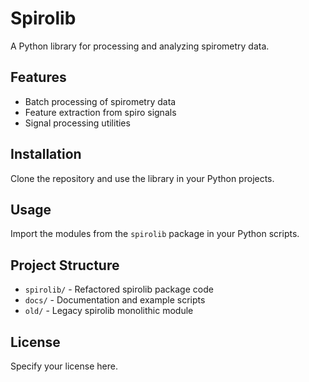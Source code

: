 # Spirolib

A Python library for processing and analyzing spirometry data.

## Features
- Batch processing of spirometry data
- Feature extraction from spiro signals
- Signal processing utilities

## Installation
Clone the repository and use the library in your Python projects.

## Usage
Import the modules from the `spirolib` package in your Python scripts.

## Project Structure
- `spirolib/` - Refactored spirolib package code
- `docs/` - Documentation and example scripts
- `old/` - Legacy spirolib monolithic module

## License
Specify your license here.
